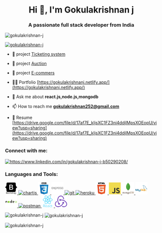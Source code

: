 <h1 align="center">Hi 👋, I'm Gokulakrishnan j</h1>
<h3 align="center">A passionate full stack developer from India</h3>

<p align="left"> <img src="https://komarev.com/ghpvc/?username=gokulakrishnan-j&label=Profile%20views&color=0e75b6&style=flat" alt="gokulakrishnan-j" /> </p>

<p align="left"> <a href="https://github.com/ryo-ma/github-profile-trophy"><img src="https://github-profile-trophy.vercel.app/?username=gokulakrishnan-j" alt="gokulakrishnan-j" /></a> </p>

- 🔭 project [Ticketing system](https://ticketing-system-for-query.netlify.app)

- 🔭 project [Auction](https://strong-biscochitos-e35744.netlify.app)

- 🔭 project [E-commers](https://astonishing-blancmange-b1fd4a.netlify.app)

- 👨‍💻 Portfolio [https://gokulakrishnanj.netlify.app/](https://gokulakrishnanj.netlify.app/)

- 💬 Ask me about **react.js,node.js,mongodb**

- 📫 How to reach me **gokulakrishnan252@gmail.com**

- 📄 Resume [https://drive.google.com/file/d/17af7E_kljsXC1FZ3ni4ddjlMpsXOEopU/view?usp=sharing](https://drive.google.com/file/d/17af7E_kljsXC1FZ3ni4ddjlMpsXOEopU/view?usp=sharing)

<h3 align="left">Connect with me:</h3>
<p align="left">
<a href="https://linkedin.com/in/https://www.linkedin.com/in/gokulakrishnan-j-b50290208/" target="blank"><img align="center" src="https://raw.githubusercontent.com/rahuldkjain/github-profile-readme-generator/master/src/images/icons/Social/linked-in-alt.svg" alt="https://www.linkedin.com/in/gokulakrishnan-j-b50290208/" height="30" width="40" /></a>
</p>

<h3 align="left">Languages and Tools:</h3>
<p align="left"> <a href="https://getbootstrap.com" target="_blank" rel="noreferrer"> <img src="https://raw.githubusercontent.com/devicons/devicon/master/icons/bootstrap/bootstrap-plain-wordmark.svg" alt="bootstrap" width="40" height="40"/> </a> <a href="https://www.chartjs.org" target="_blank" rel="noreferrer"> <img src="https://www.chartjs.org/media/logo-title.svg" alt="chartjs" width="40" height="40"/> </a> <a href="https://www.w3schools.com/css/" target="_blank" rel="noreferrer"> <img src="https://raw.githubusercontent.com/devicons/devicon/master/icons/css3/css3-original-wordmark.svg" alt="css3" width="40" height="40"/> </a> <a href="https://expressjs.com" target="_blank" rel="noreferrer"> <img src="https://raw.githubusercontent.com/devicons/devicon/master/icons/express/express-original-wordmark.svg" alt="express" width="40" height="40"/> </a> <a href="https://git-scm.com/" target="_blank" rel="noreferrer"> <img src="https://www.vectorlogo.zone/logos/git-scm/git-scm-icon.svg" alt="git" width="40" height="40"/> </a> <a href="https://heroku.com" target="_blank" rel="noreferrer"> <img src="https://www.vectorlogo.zone/logos/heroku/heroku-icon.svg" alt="heroku" width="40" height="40"/> </a> <a href="https://www.w3.org/html/" target="_blank" rel="noreferrer"> <img src="https://raw.githubusercontent.com/devicons/devicon/master/icons/html5/html5-original-wordmark.svg" alt="html5" width="40" height="40"/> </a> <a href="https://developer.mozilla.org/en-US/docs/Web/JavaScript" target="_blank" rel="noreferrer"> <img src="https://raw.githubusercontent.com/devicons/devicon/master/icons/javascript/javascript-original.svg" alt="javascript" width="40" height="40"/> </a> <a href="https://www.mongodb.com/" target="_blank" rel="noreferrer"> <img src="https://raw.githubusercontent.com/devicons/devicon/master/icons/mongodb/mongodb-original-wordmark.svg" alt="mongodb" width="40" height="40"/> </a> <a href="https://www.mysql.com/" target="_blank" rel="noreferrer"> <img src="https://raw.githubusercontent.com/devicons/devicon/master/icons/mysql/mysql-original-wordmark.svg" alt="mysql" width="40" height="40"/> </a> <a href="https://nodejs.org" target="_blank" rel="noreferrer"> <img src="https://raw.githubusercontent.com/devicons/devicon/master/icons/nodejs/nodejs-original-wordmark.svg" alt="nodejs" width="40" height="40"/> </a> <a href="https://postman.com" target="_blank" rel="noreferrer"> <img src="https://www.vectorlogo.zone/logos/getpostman/getpostman-icon.svg" alt="postman" width="40" height="40"/> </a> <a href="https://reactjs.org/" target="_blank" rel="noreferrer"> <img src="https://raw.githubusercontent.com/devicons/devicon/master/icons/react/react-original-wordmark.svg" alt="react" width="40" height="40"/> </a> <a href="https://redux.js.org" target="_blank" rel="noreferrer"> <img src="https://raw.githubusercontent.com/devicons/devicon/master/icons/redux/redux-original.svg" alt="redux" width="40" height="40"/> </a> </p>

<p><img align="left" src="https://github-readme-stats.vercel.app/api/top-langs?username=gokulakrishnan-j&show_icons=true&locale=en&layout=compact" alt="gokulakrishnan-j" /></p>

<p>&nbsp;<img align="center" src="https://github-readme-stats.vercel.app/api?username=gokulakrishnan-j&show_icons=true&locale=en" alt="gokulakrishnan-j" /></p>

<p><img align="center" src="https://github-readme-streak-stats.herokuapp.com/?user=gokulakrishnan-j&" alt="gokulakrishnan-j" /></p>
